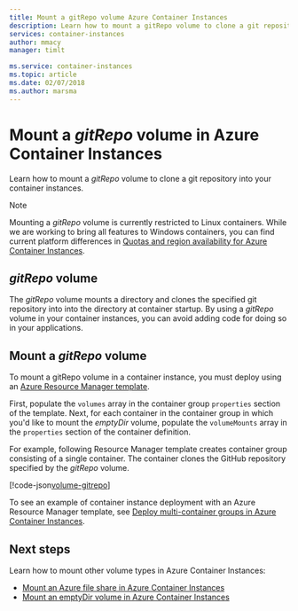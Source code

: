 ```yaml
---
title: Mount a gitRepo volume Azure Container Instances
description: Learn how to mount a gitRepo volume to clone a git repository into your container instances
services: container-instances
author: mmacy
manager: timlt

ms.service: container-instances
ms.topic: article
ms.date: 02/07/2018
ms.author: marsma
---
```


# Mount a *gitRepo* volume in Azure Container Instances

Learn how to mount a *gitRepo* volume to clone a git repository into your container instances.

> [!NOTE]
> Mounting a *gitRepo* volume is currently restricted to Linux containers. While we are working to bring all features to Windows containers, you can find current platform differences in [Quotas and region availability for Azure Container Instances](container-instances-quotas.md).

## *gitRepo* volume

The *gitRepo* volume mounts a directory and clones the specified git repository into into the directory at container startup. By using a *gitRepo* volume in your container instances, you can avoid adding code for doing so in your applications.

## Mount a *gitRepo* volume

To mount a gitRepo volume in a container instance, you must deploy using an [Azure Resource Manager template](/azure/templates/microsoft.containerinstance/containergroups).

First, populate the `volumes` array in the container group `properties` section of the template. Next, for each container in the container group in which you'd like to mount the *emptyDir* volume, populate the `volumeMounts` array in the `properties` section of the container definition.

For example, following Resource Manager template creates container group consisting of a single container. The container clones the GitHub repository specified by the *gitRepo* volume.

[!code-json[volume-gitrepo](~/azure-docs-json-samples/container-instances/aci-deploy-volume-gitrepo.json)]

To see an example of container instance deployment with an Azure Resource Manager template, see [Deploy multi-container groups in Azure Container Instances](container-instances-multi-container-group.md).

## Next steps

Learn how to mount other volume types in Azure Container Instances:

* [Mount an Azure file share in Azure Container Instances](container-instances-volume-azure-files.md)
* [Mount an emptyDir volume in Azure Container Instances](container-instances-volume-emptydir.md)
